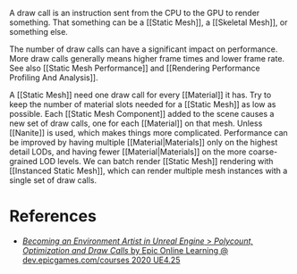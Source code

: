 A draw call is an instruction sent from the CPU to the GPU to render something.
That something can be a [[Static Mesh]], a [[Skeletal Mesh]], or something else.

The number of draw calls can have a significant impact on performance.
More draw calls generally means higher frame times and lower frame rate.
See also [[Static Mesh Performance]] and [[Rendering Performance Profiling And Analysis]].

A [[Static Mesh]] need one draw call for every [[Material]] it has.
Try to keep the number of material slots needed for a [[Static Mesh]] as low as possible.
Each [[Static Mesh Component]] added to the scene causes a new set of draw calls, one for each [[Material]] on that mesh.
Unless [[Nanite]] is used, which makes things more complicated.
Performance can be improved by having multiple [[Material|Materials]] only on the highest detail LODs,
and having fewer [[Material|Materials]] on the more coarse-grained LOD levels.
We can batch render [[Static Mesh]] rendering with [[Instanced Static Mesh]],
which can render multiple mesh instances with a single set of draw calls.


# References

- [_Becoming an Environment Artist in Unreal Engine_ > _Polycount, Optimization and Draw Calls_ by Epic Online Learning @ dev.epicgames.com/courses 2020 UE4.25](https://dev.epicgames.com/community/learning/courses/Gm/becoming-an-environment-artist-in-unreal-engine/r2n/unreal-engine-polycount-optimization-and-draw-calls)

